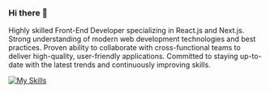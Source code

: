 ### Hi there 👋

Highly skilled Front-End Developer specializing in React.js and Next.js.
Strong understanding of modern web development technologies and best practices.
Proven ability to collaborate with cross-functional teams to deliver high-quality, user-friendly applications.
Committed to staying up-to-date with the latest trends and continuously improving skills.

[![My Skills](https://skillicons.dev/icons?i=js,html,css,wasm)](https://skillicons.dev)
